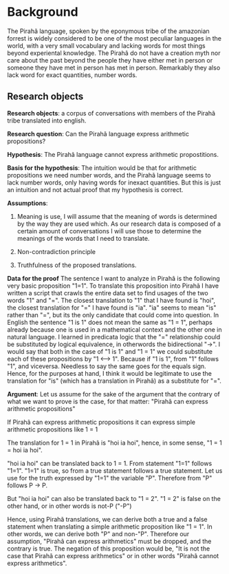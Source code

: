 # Background

The Pirahã language, spoken by the eponymous tribe of the amazonian forrest is widely considered to
be one of the most peculiar languages in the world, with a very small vocabulary and lacking words
for most things beyond experiental knowledge. The Pirahã do not have a creation myth nor care about
the past beyond the people they have either met in person or someone they have met in person has met 
in person. Remarkably they also lack word for exact quantities, number words.

## Research objects

**Research objects**: a corpus of conversations with members of the Pirahã tribe translated into english.

**Research question**: Can the Pirahã language express arithmetic propositions?

**Hypothesis**: The Pirahã language cannot express arithmetic propostitions.

**Basis for the hypothesis**: The intuition would be that for arithmetic propositions we need number words, and the Pirahã
language seems to lack number words, only having words for inexact quantities. But this is just an intuition and not actual
proof that my hypothesis is correct.

**Assumptions**:
1. Meaning is use, I will assume that the meaning of words is determined by the way they are used which. As our research
data is composed of a certain amount of conversations I will use those to determine the meanings of the words that I
need to translate. 

2. Non-contradiction principle

3. Truthfulness of the proposed translations.

**Data for the proof**
The sentence I want to analyze in Pirahã is the following very basic proposition "1=1". To translate this
proposition into Pirahã I have written a script that crawls the entire data set to find usages of the two
words "1" and "=". The closest translation to "1" that I have found is "hoi", the closest translation for "="
I have found is "ia". "ia" seems to mean "is" rather than "=", but its the only candidate that could 
come into question. In English the sentence "1 is 1" does not mean the same as "1 = 1", perhaps already because
one is used in a mathematical context and the other one in natural language. I learned in predicata logic that
the "=" relationship could be substituted by logical equivalence, in otherwords the bidirectional "->". I would
say that both in the case of "1 is 1" and "1 = 1" we could substitute each of these propositions by "1 <--> 1".
Because if "1 is 1", from "1" follows "1", and viceversa. Needless to say the same goes for the equals sign. Hence,
for the purposes at hand, I think it would be legitimate to use the translation for "is" (which has a translation in 
Pirahã) as a substitute for "=".

**Argument**:
Let us assume for the sake of the argument that the contrary of what we want to prove is the case, for that matter:
"Pirahã can express arithmetic propositions"

If Pirahã can express arithmetic propositions it can express simple arithmetic propositions like 1 = 1

The translation for 1 = 1 in Pirahã is "hoi ia hoi", hence, in some sense, "1 = 1 = hoi ia hoi".

"hoi ia hoi" can be translated back to 1 = 1. From statement "1=1" follows "1=1". "1=1" is true, so from
a true statement follows a true statement. Let us use for the truth expressed by "1=1" the variable "P". Therefore from "P" follows 
P -> P.

But "hoi ia hoi" can also be translated back to "1 = 2". "1 = 2" is false on the other hand, or in other words is not-P ("-P")

Hence, using Pirahã translations, we can derive both a true and a false statement when translating a simple arithmetic
proposition like "1 = 1". In other words, we can derive both "P" and non-"P". Therefore our assumption,
"Pirahã can express arithmetics" must be dropped, and the contrary is true. The negation of this proposition would be,
"It is not the case that Pirahã can express arithmetics" or in other words "Pirahã cannot express arithmetics".